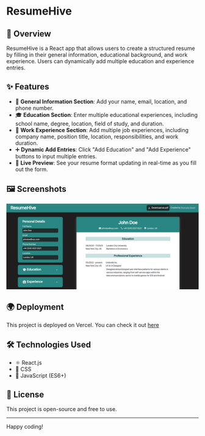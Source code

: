# ResumeHive

## 🚀 Overview
ResumeHive is a React app that allows users to create a structured resume by filling in their general information, educational background, and work experience. Users can dynamically add multiple education and experience entries.

## ✨ Features
- 📝 **General Information Section**: Add your name, email, location, and phone number.
- 🎓 **Education Section**: Enter multiple educational experiences, including school name, degree, location, field of study, and duration.
- 💼 **Work Experience Section**: Add multiple job experiences, including company name, position title, location, responsibilities, and work duration.
- ➕ **Dynamic Add Entries**: Click "Add Education" and "Add Experience" buttons to input multiple entries.
- 👀 **Live Preview**: See your resume format updating in real-time as you fill out the form.

## 🖼 Screenshots
![Resume Hive](./public/ResumeHive-SS.png)

## 🌍 Deployment
This project is deployed on Vercel. You can check it out [here](https://resume-hive.vercel.app/)

## 🛠 Technologies Used
- ⚛️ React.js
- 🎨 CSS
- 🚀 JavaScript (ES6+)

## 📜 License
This project is open-source and free to use.

---

Happy coding!
